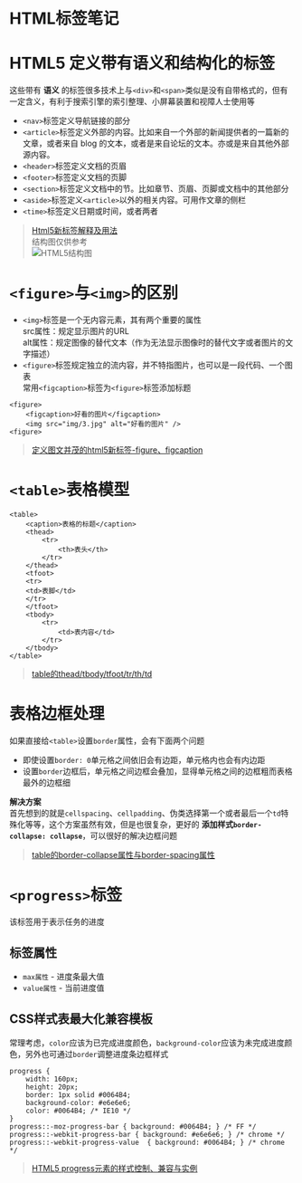 HTML标签笔记
========
# HTML5 定义带有语义和结构化的标签
这些带有 **语义** 的标签很多技术上与`<div>`和`<span>`类似是没有自带格式的，但有一定含义，有利于搜索引擎的索引整理、小屏幕装置和视障人士使用等  

* `<nav>`标签定义导航链接的部分  
* `<article>`标签定义外部的内容。比如来自一个外部的新闻提供者的一篇新的文章，或者来自 blog 的文本，或者是来自论坛的文本。亦或是来自其他外部源内容。  
* `<header>`标签定义文档的页眉  
* `<footer>`标签定义文档的页脚
* `<section>`标签定义文档中的节。比如章节、页眉、页脚或文档中的其他部分  
* `<aside>`标签定义`<article>`以外的相关内容。可用作文章的侧栏  
* `<time>`标签定义日期或时间，或者两者  

> [Html5新标签解释及用法](http://www.cnblogs.com/yuzhongwusan/archive/2011/11/17/2252208.html)   
> 结构图仅供参考  
> ![HTML5结构图](http://img.my.csdn.net/uploads/201301/29/1359466427_8585.jpg)

# `<figure>`与`<img>`的区别
* `<img>`标签是一个无内容元素，其有两个重要的属性  
src属性：规定显示图片的URL  
alt属性：规定图像的替代文本（作为无法显示图像时的替代文字或者图片的文字描述）  
* `<figure>`标签规定独立的流内容，并不特指图片，也可以是一段代码、一个图表  
常用`<figcaption>`标签为`<figure>`标签添加标题  

```
<figure>
    <figcaption>好看的图片</figcaption>
    <img src="img/3.jpg" alt="好看的图片" />
<figure>
```  

> [定义图文并茂的html5新标签-figure、figcaption](http://blog.sina.com.cn/s/blog_4d50d3bb01016yp3.html)  

# `<table>`表格模型
```
<table>
    <caption>表格的标题</caption>
    <thead>
        <tr>
            <th>表头</th>
        </tr>
    </thead>
    <tfoot>
    <tr>
    <td>表脚</td>
    </tr>
    </tfoot>
    <tbody>
        <tr>
            <td>表内容</td>
        </tr>
    </tbody>
</table>
```

> [table的thead/tbody/tfoot/tr/th/td ](http://www.cnblogs.com/KeenLeung/archive/2012/09/12/2682555.html)  

# 表格边框处理
如果直接给`<table>`设置`border`属性，会有下面两个问题  

* 即使设置`border: 0`单元格之间依旧会有边距，单元格内也会有内边距  
* 设置`border`边框后，单元格之间边框会叠加，显得单元格之间的边框粗而表格最外的边框细  

**解决方案**  
首先想到的就是`cellspacing`、`cellpadding`、伪类选择第一个或者最后一个`td`特殊化等等，这个方案虽然有效，但是也很复杂，更好的 **添加样式`border-collapse: collapse`**，可以很好的解决边框问题  

> [table的border-collapse属性与border-spacing属性](http://blog.sina.com.cn/s/blog_6e60e58c0101j2y5.html)  

# `<progress>`标签
该标签用于表示任务的进度  

## 标签属性
* `max属性` - 进度条最大值  
* `value属性` - 当前进度值  

## CSS样式表最大化兼容模板
常理考虑，`color`应该为已完成进度颜色，`background-color`应该为未完成进度颜色，另外也可通过`border`调整进度条边框样式  

```
progress {
    width: 160px;
    height: 20px;
    border: 1px solid #0064B4;  
    background-color: #e6e6e6;
    color: #0064B4; /* IE10 */
}
progress::-moz-progress-bar { background: #0064B4; } /* FF */
progress::-webkit-progress-bar { background: #e6e6e6; } /* chrome */
progress::-webkit-progress-value  { background: #0064B4; } /* chrome */
```

> [HTML5 progress元素的样式控制、兼容与实例](http://www.zhangxinxu.com/wordpress/2013/02/html5-progress-element-style-control/)  
